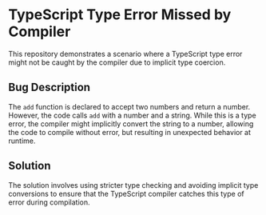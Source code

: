 # TypeScript Type Error Missed by Compiler

This repository demonstrates a scenario where a TypeScript type error might not be caught by the compiler due to implicit type coercion.

## Bug Description

The `add` function is declared to accept two numbers and return a number. However, the code calls `add` with a number and a string.  While this is a type error, the compiler might implicitly convert the string to a number, allowing the code to compile without error, but resulting in unexpected behavior at runtime.

## Solution

The solution involves using stricter type checking and avoiding implicit type conversions to ensure that the TypeScript compiler catches this type of error during compilation.